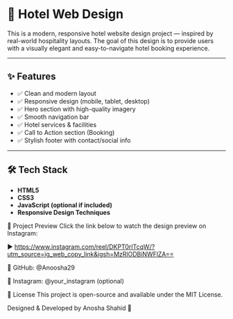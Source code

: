 # 🏨 Hotel Web Design

This is a modern, responsive hotel website design project — inspired by real-world hospitality layouts. The goal of this design is to provide users with a visually elegant and easy-to-navigate hotel booking experience.

---

## ✨ Features

- ✅ Clean and modern layout
- ✅ Responsive design (mobile, tablet, desktop)
- ✅ Hero section with high-quality imagery
- ✅ Smooth navigation bar
- ✅ Hotel services & facilities
- ✅ Call to Action section (Booking)
- ✅ Stylish footer with contact/social info

---

## 🛠 Tech Stack

- **HTML5**
- **CSS3**
- **JavaScript (optional if included)**
- **Responsive Design Techniques**


📸 Project Preview
Click the link below to watch the design preview on Instagram:

▶️ https://www.instagram.com/reel/DKPT0rITcqW/?utm_source=ig_web_copy_link&igsh=MzRlODBiNWFlZA==



🔗 GitHub: @Anoosha29

📱 Instagram: @your_instagram (optional)

📄 License
This project is open-source and available under the MIT License.

Designed & Developed by Anosha Shahid 💖


